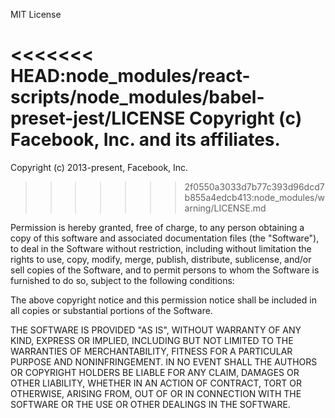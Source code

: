 MIT License

<<<<<<< HEAD:node_modules/react-scripts/node_modules/babel-preset-jest/LICENSE
Copyright (c) Facebook, Inc. and its affiliates.
=======
Copyright (c) 2013-present, Facebook, Inc.
>>>>>>> 2f0550a3033d7b77c393d96dcd7b855a4edcb413:node_modules/warning/LICENSE.md

Permission is hereby granted, free of charge, to any person obtaining a copy
of this software and associated documentation files (the "Software"), to deal
in the Software without restriction, including without limitation the rights
to use, copy, modify, merge, publish, distribute, sublicense, and/or sell
copies of the Software, and to permit persons to whom the Software is
furnished to do so, subject to the following conditions:

The above copyright notice and this permission notice shall be included in all
copies or substantial portions of the Software.

THE SOFTWARE IS PROVIDED "AS IS", WITHOUT WARRANTY OF ANY KIND, EXPRESS OR
IMPLIED, INCLUDING BUT NOT LIMITED TO THE WARRANTIES OF MERCHANTABILITY,
FITNESS FOR A PARTICULAR PURPOSE AND NONINFRINGEMENT. IN NO EVENT SHALL THE
AUTHORS OR COPYRIGHT HOLDERS BE LIABLE FOR ANY CLAIM, DAMAGES OR OTHER
LIABILITY, WHETHER IN AN ACTION OF CONTRACT, TORT OR OTHERWISE, ARISING FROM,
OUT OF OR IN CONNECTION WITH THE SOFTWARE OR THE USE OR OTHER DEALINGS IN THE
SOFTWARE.
